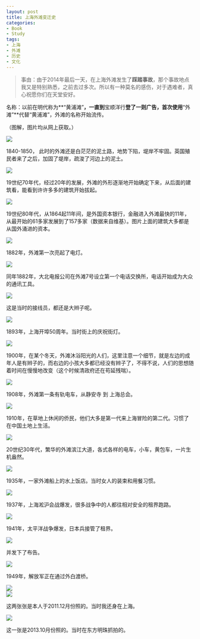 ```yaml
---
layout: post
title: 上海外滩变迁史
categories:
- Book
- Study
tags:
- 上海
- 外滩
- 历史
- 文化
---
```


> 事由：由于2014年最后一天，在上海外滩发生了**踩踏事故**，那个事故地点我又是特别熟悉，之前去过多次。所以有一种莫名的感伤，对于遇难者，真心祝愿你们在天堂安好。  

名称：以前在明代称为**“黄浦滩”**，一直到**宝顺洋行**登了一则广告，首次使用**“外滩”**代替“黄浦滩”，外滩的名称开始流传。  

（图解，图片均从网上获取。）  

![](http://i1154.photobucket.com/albums/p531/luolinjia/blog%20images/the%20bund/1840s_zpsf8832963.jpg)  

1840-1850， 此时的外滩还是白茫茫的泥土路，地势下陷，堤岸不牢固。英国殖民者来了之后，加固了堤岸，疏浚了河边上的泥土。


![](http://i1154.photobucket.com/albums/p531/luolinjia/blog%20images/the%20bund/1870s_zps79db9d7d.jpg)  

19世纪70年代，经过20年的发展，外滩的外形逐渐地开始确定下来，从后面的建筑看，能看到许许多多的建筑开始拔起。  


![](http://i1154.photobucket.com/albums/p531/luolinjia/blog%20images/the%20bund/1880s_zpsbb3e9406.jpg)  

19世纪80年代，从1864起11年间，是外国资本银行，金融进入外滩最快的11年，从最开始的61多家发展到了157多家（数据来自维基）。图片上面的建筑大多都是从国外涌进的资本。  


![](http://i1154.photobucket.com/albums/p531/luolinjia/blog%20images/the%20bund/1882_zpsb91c5831.jpg)  

1882年，外滩第一次亮起了电灯。  


![](http://i1154.photobucket.com/albums/p531/luolinjia/blog%20images/the%20bund/1882tel2_zps77d526be.jpg)  

同年1882年，大北电报公司在外滩7号设立第一个电话交换所，电话开始成为大众的通讯工具。  


![](http://i1154.photobucket.com/albums/p531/luolinjia/blog%20images/the%20bund/1882tel1_zps10426e35.jpg)  

这是当时的接线员，都还是大辫子呢。  


![](http://i1154.photobucket.com/albums/p531/luolinjia/blog%20images/the%20bund/1893_zpsaedb3ef0.jpg)  

1893年，上海开埠50周年。当时街上的庆祝街灯。  


![](http://i1154.photobucket.com/albums/p531/luolinjia/blog%20images/the%20bund/1900_zps308134fb.jpg)  

1900年，在某个冬天，外滩沐浴阳光的人们，这里注意一个细节，就是左边的成年人是有辫子的，而右边的小孩大多都已经没有辫子了，不得不说，人们的思想随着时间在慢慢地改变（这个时候清政府还在苟延残喘）。  


![](http://i1154.photobucket.com/albums/p531/luolinjia/blog%20images/the%20bund/1908_zps55dd50a2.jpg)  

1908年，外滩第一条有轨电车，从静安寺 到 上海总会。  


![](http://i1154.photobucket.com/albums/p531/luolinjia/blog%20images/the%20bund/1910_zpsad1d4e69.jpg)  

1910年，在草地上休闲的侨民，他们大多是第一代来上海冒险的第二代。习惯了在中国土地上生活。  


![](http://i1154.photobucket.com/albums/p531/luolinjia/blog%20images/the%20bund/1930s1_zps2ed6e16d.jpg)  

20世纪30年代，繁华的外滩滨江大道，各式各样的电车，小车，黄包车，一片生机盎然。  


![](http://i1154.photobucket.com/albums/p531/luolinjia/blog%20images/the%20bund/1935_zps64edc29d.jpg)  

1935年，一家外滩船上的水上饭店。当时女人的装束和用餐习惯。  


![](http://i1154.photobucket.com/albums/p531/luolinjia/blog%20images/the%20bund/1937_zpsb2710e68.jpg)  

1937年，上海淞沪会战爆发，很多战争中的人都往相对安全的租界跑路。  


![](http://i1154.photobucket.com/albums/p531/luolinjia/blog%20images/the%20bund/1941_zps0efdd08d.jpg)  

1941年，太平洋战争爆发，日本兵接管了租界。  


![](http://i1154.photobucket.com/albums/p531/luolinjia/blog%20images/the%20bund/1941_2_zps56c478e8.jpg)  

并发下了布告。  

![](http://i1154.photobucket.com/albums/p531/luolinjia/blog%20images/the%20bund/1949_zpsafc8e0a8.jpg)  

1949年，解放军正在通过外白渡桥。  

![](http://i1154.photobucket.com/albums/p531/luolinjia/blog%20images/the%20bund/mine1_zps14ef2656.jpg)  
![](http://i1154.photobucket.com/albums/p531/luolinjia/blog%20images/the%20bund/mine2_zpsb389898c.jpg)  

这两张张是本人于2011.12月份照的。当时我还身在上海。  

![](http://i1154.photobucket.com/albums/p531/luolinjia/blog%20images/the%20bund/mine3_zps3c007cd0.jpg)  

这一张是2013.10月份照的。当时在东方明珠抓拍的。  
